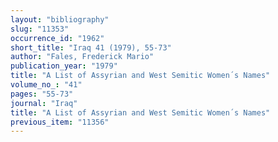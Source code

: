```yaml
---
layout: "bibliography"
slug: "11353"
occurrence_id: "1962"
short_title: "Iraq 41 (1979), 55-73"
author: "Fales, Frederick Mario"
publication_year: "1979"
title: "A List of Assyrian and West Semitic Women´s Names"
volume_no_: "41"
pages: "55-73"
journal: "Iraq"
title: "A List of Assyrian and West Semitic Women´s Names"
previous_item: "11356"
---
```

